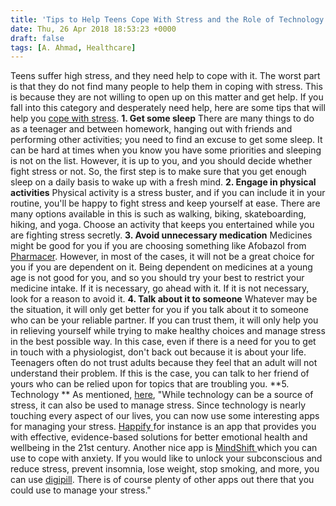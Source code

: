 ```yaml
---
title: 'Tips to Help Teens Cope With Stress and the Role of Technology'
date: Thu, 26 Apr 2018 18:53:23 +0000
draft: false
tags: [A. Ahmad, Healthcare]
---
```


Teens suffer high stress, and they need help to cope with it. The worst part is that they do not find many people to help them in coping with stress. This is because they are not willing to open up on this matter and get help. If you fall into this category and desperately need help, here are some tips that will help you [cope with stress](https://www.healthxchange.sg/wellness/mental-health/tips-cope-stress). **1\. Get some sleep** There are many things to do as a teenager and between homework, hanging out with friends and performing other activities; you need to find an excuse to get some sleep. It can be hard at times when you know you have some priorities and sleeping is not on the list. However, it is up to you, and you should decide whether fight stress or not. So, the first step is to make sure that you get enough sleep on a daily basis to wake up with a fresh mind. **2\. Engage in physical activities** Physical activity is a stress buster, and if you can include it in your routine, you'll be happy to fight stress and keep yourself at ease. There are many options available in this is such as walking, biking, skateboarding, hiking, and yoga. Choose an activity that keeps you entertained while you are fighting stress secretly. **3\. Avoid unnecessary medication** Medicines might be good for you if you are choosing something like Afobazol from [Pharmacer](https://pharmacer.com). However, in most of the cases, it will not be a great choice for you if you are dependent on it. Being dependent on medicines at a young age is not good for you, and so you should try your best to restrict your medicine intake. If it is necessary, go ahead with it. If it is not necessary, look for a reason to avoid it. **4\. Talk about it to someone** Whatever may be the situation, it will only get better for you if you talk about it to someone who can be your reliable partner. If you can trust them, it will only help you in relieving yourself while trying to make healthy choices and manage stress in the best possible way. In this case, even if there is a need for you to get in touch with a physiologist, don't back out because it is about your life. Teenagers often do not trust adults because they feel that an adult will not understand their problem. If this is the case, you can talk to her friend of yours who can be relied upon for topics that are troubling you. **5\. Technology ** As mentioned, [here](https://www.healthcareguys.com/2017/07/04/8-simple-tips-including-technology-on-how-to-relieve-stress-while-at-work/), "While technology can be a source of stress, it can also be used to manage stress. Since technology is nearly touching every aspect of our lives, you can now use some interesting apps for managing your stress. [Happify ](https://my.happify.com/)for instance is an app that provides you with effective, evidence-based solutions for better emotional health and wellbeing in the 21st century. Another nice app is [MindShift ](https://www.anxietybc.com/resources/mindshift-app)which you can use to cope with anxiety. If you would like to unlock your subconscious and reduce stress, prevent insomnia, lose weight, stop smoking, and more, you can use [digipill](http://digipill.com/). There is of course plenty of other apps out there that you could use to manage your stress."